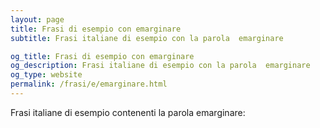 ```yaml
---
layout: page
title: Frasi di esempio con emarginare 
subtitle: Frasi italiane di esempio con la parola  emarginare

og_title: Frasi di esempio con emarginare 
og_description: Frasi italiane di esempio con la parola  emarginare
og_type: website
permalink: /frasi/e/emarginare.html
---
```


Frasi italiane di esempio contenenti la parola emarginare:



